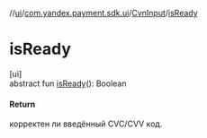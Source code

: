 //[ui](../../../index.md)/[com.yandex.payment.sdk.ui](../index.md)/[CvnInput](index.md)/[isReady](is-ready.md)

# isReady

[ui]\
abstract fun [isReady](is-ready.md)(): Boolean

#### Return

корректен ли введённый CVC/CVV код.

